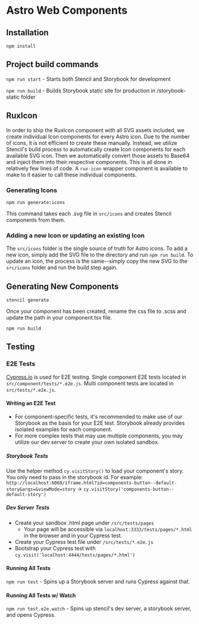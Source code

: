 # Astro Web Components

## Installation

`npm install`

## Project build commands

`npm run start` - Starts both Stencil and Storybook for development

`npm run build` - Builds Storybook static site for production in /storybook-static folder

## RuxIcon

In order to ship the RuxIcon component with all SVG assets included, we create individual Icon components for every Astro icon. Due to the number of icons, it is not efficient to create these manually. Instead, we utilize Stencil's build process to automatically create Icon components for each available SVG icon. Then we automatically convert those assets to Base64 and inject them into their respective components. This is all done in relatively few lines of code. A `rux-icon` wrapper component is available to make to it easier to call these individual components.

### Generating Icons

`npm run generate:icons`

This command takes each .svg file in `src/icons` and creates Stencil components from them.

### Adding a new Icon or updating an existing Icon

The `src/icons` folder is the single source of truth for Astro icons. To add a new icon, simply add the SVG file to the directory and run `npm run build`. To update an icon, the process is the same--simply copy the new SVG to the `src/icons` folder and run the build step again.

## Generating New Components

`stencil generate`

Once your component has been created, rename the css file to .scss and update the path in your component.tsx file.

`npm run build`

## Testing

### E2E Tests

[Cypress.io](https://cypress.io/) is used for E2E testing. Single component E2E tests located in `src/component/tests/*.e2e.js`. Multi component tests are located in `src/tests/*.e2e.js`.

#### Writing an E2E Test

-   For component-specific tests, it's recommended to make use of our Storybook as the basis for your E2E test. Storybook already provides isolated examples for each component.
-   For more complex tests that may use multiple components, you may utilize our dev server to create your own isolated sandbox.

##### Storybook Tests

Use the helper method `cy.visitStory()` to load your component's story. You only need to pass in the storybook id. For example: `http://localhost:6060/iframe.html?id=components-button--default-story&args=&viewMode=story` -> `cy.visitStory('components-button--default-story')`

##### Dev Server Tests

-   Create your sandbox .html page under `/src/tests/pages`
    -   Your page will be accessible via `localhost:3333/tests/pages/*.html` in the browser and in your Cypress test.
-   Create your Cypress test file under `/src/tests/*.e2e.js`
-   Bootstrap your Cypress test with `cy.visit('localhost:4444/tests/pages/*.html')`

#### Running All Tests

`npm run test` - Spins up a Storybook server and runs Cypress against that.

#### Running All Tests w/ Watch

`npm run test.e2e.watch` - Spins up stencil's dev server, a storybook server, and opens Cypress.
